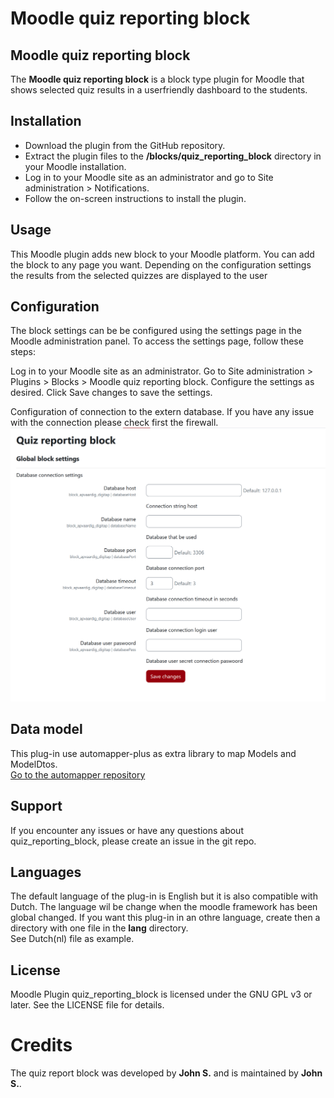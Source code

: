 # Moodle quiz reporting block

## Moodle quiz reporting block
The <strong>Moodle quiz reporting block</strong> is a block type plugin for Moodle that shows selected quiz results in a userfriendly dashboard to the students.

## Installation
- Download the plugin from the GitHub repository.
- Extract the plugin files to the <strong>/blocks/quiz_reporting_block</strong> directory in your Moodle installation.
- Log in to your Moodle site as an administrator and go to Site administration > Notifications.
- Follow the on-screen instructions to install the plugin.

## Usage
This Moodle plugin adds new block to your Moodle platform. You can add the block to any page you want. Depending on the configuration settings the results from the selected quizzes are displayed to the user

## Configuration
The block settings can be be configured using the settings page in the Moodle administration panel. To access the settings page, follow these steps:

Log in to your Moodle site as an administrator.
Go to Site administration > Plugins > Blocks > Moodle quiz reporting block.
Configure the settings as desired.
Click Save changes to save the settings.

Configuration of connection to the extern database. If you have any issue with the connection please check first the firewall. 
 ![plug-in scheme](./docs/img/quiz_reporting_block_settings.png)

## Data model
This plug-in use automapper-plus as extra library to map Models and ModelDtos.
<br>
[Go to the automapper repository](https://github.com/mark-gerarts/automapper-plus)

## Support
If you encounter any issues or have any questions about quiz_reporting_block, please create an issue in the git repo.

## Languages
The default language of the plug-in is English but it is also compatible with Dutch. The language wil be change when the moodle framework has been global changed.
If you want this plug-in in an othre language, create then a directory with one file in the <strong>lang</strong> directory.
<br>
See Dutch(nl) file as example.

## License
Moodle Plugin quiz_reporting_block is licensed under the GNU GPL v3 or later. See the LICENSE file for details.

# Credits
The quiz report block was developed by <strong>John S.</strong> and is maintained by <strong>John S.</strong>.
